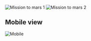 ![Mission to mars 1](https://user-images.githubusercontent.com/86321353/132931320-8f9d60a1-84c1-4de6-81e8-598f4f1f5a64.png)
   ![Mission to mars 2](https://user-images.githubusercontent.com/86321353/132931324-26100c3c-0c04-4528-b643-98b5eec2028a.png)
   
   ## Mobile view
![Mobile](https://user-images.githubusercontent.com/86321353/132931326-8b731a77-19bd-49ff-9f2a-db9d4f4f19c7.png)

